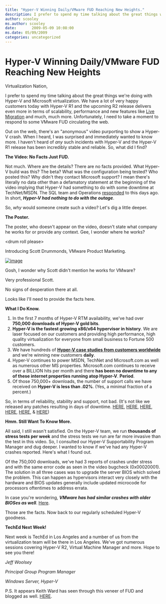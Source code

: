 ```yaml
---
title: "Hyper-V Winning Daily/VMware FUD Reaching New Heights."
description: I prefer to spend my time talking about the great things we're doing with Hyper-V and Microsoft virtualization. Unfortunately, I need to take a moment to respond to some VMware FUD circulating the web.
author: scooley
ms.author: scooley
date:       2009-05-09 10:08:00
ms.date: 05/09/2009
categories: uncategorized
---
```

# Hyper-V Winning Daily/VMware FUD Reaching New Heights

Virtualization Nation,

I prefer to spend my time talking about the great things we're doing with Hyper-V and Microsoft virtualization. We have a lot of very happy customers today with Hyper-V R1 and the upcoming R2 release delivers even more in terms of scalability, performance and new features like [Live Migration](https://blogs.technet.com/virtualization/archive/2009/05/06/microsoft-hyper-v-server-2008-r2-release-candidate-free-live-migration-ha-anyone.aspx) and much, much more. Unfortunately, I need to take a moment to respond to some VMware FUD circulating the web.

Out on the web, there's an "anonymous" video purporting to show a Hyper-V crash. When I heard, I was surprised and immediately wanted to know more. I haven't heard of _any_ such incidents with Hyper-V and the Hyper-V R1 release has been incredibly stable and reliable. So, what did I find? 

**The Video: No Facts Just FUD.**

Not much. Where are the details? There are no facts provided. What Hyper-V build was this? The beta? What was the configuration being tested? Who posted this? Why didn't they contact Microsoft support? I mean there's literally no data other than a defamatory statement at the beginning of the video implying that Hyper-V had something to do with some downtime at TechNet/MSDN. The SQL team and Operations [responded](http://sqlcat.com/faq/archive/2009/05/08/windows2008-r2-beta-download-runs-smoothly-now.aspx) to this days ago. In short, **_Hyper-V had nothing to do with the outage_**.

So, _why_ would someone create such a video? Let's dig a little deeper.

**The Poster.**

The poster, who doesn't appear on the video, doesn't state what company he works for or provide any context. Gee, I wonder where he works?

\<drum roll please>

Introducing Scott Drummonds, VMware Product Marketing.

[![image](https://msdnshared.blob.core.windows.net/media/TNBlogsFS/BlogFileStorage/blogs_technet/virtualization/WindowsLiveWriter/VirtualizationFUDreachingnewheights_64EC/image_thumb_1.png)](https://msdnshared.blob.core.windows.net/media/TNBlogsFS/BlogFileStorage/blogs_technet/virtualization/WindowsLiveWriter/VirtualizationFUDreachingnewheights_64EC/image_4.png)

Gosh, I wonder why Scott didn't mention he works for VMware?

Very professional Scott.

No signs of desperation there at all.

Looks like I'll need to provide the facts here.

**What I Do Know.**

  1. In the first 7 months of Hyper-V RTM availability, we've had over **750,000 downloads of Hyper-V gold bits**. 
  2. **Hyper-V is the fastest growing x86/x64 hypervisor in history**. We are laser focused on our customers and providing high performance, high quality virtualization for everyone from small business to Fortune 500 customers. 
  3. We have hundreds of [**Hyper-V case studies from customers worldwide**](https://www.microsoft.com/virtualization/default.mspx) and we're winning new customers **daily**. 
  4. Hyper-V continues to power MSDN, TechNet and Microsoft.com as well as numerous other MS properties. Microsoft.com continues to receive over a BILLION hits per month and there **has been no downtime to any of these internet properties running atop Hyper-V**. **Period**. 
  5. Of those 750,000+ downloads, the number of support calls we have received on **Hyper-V is less than .02%**. (Yes, a minimal fraction of a percent.)



So, in terms of reliability, stability and support, not bad. (It's not like we released any patches resulting in days of downtime. [HERE](http://www.computerworld.com/action/article.do?command=viewArticleBasic&articleId=9112439), [HERE](http://www.techworld.com.au/article/257277/vmware_ceo_apologizes_virtual-server_bug), [HERE](http://blogs.zdnet.com/virtualization/?p=506), [HERE](http://marcusoh.blogspot.com/2008/08/dont-roll-vmware-update-2-yet.html), [HERE](http://communities.vmware.com/thread/162377), & [HERE](http://kb2.vmware.com/kb/1006716.html))

**Hmm. Still Want To Know More.**

All said, I still wasn't satisfied. On the Hyper-V team, we run **thousands of stress tests per week** and the stress tests we run are far more invasive than the test in this video. So, I consulted our Hyper-V Supportability Program Manager and dug deeper. I wanted to know if we've had any Hyper-V crashes reported. Here's what I found out.

Of the 750,000 downloads, we've had 3 reports of crashes under stress and with the same error code as seen in the video bugcheck (0x00020001). The solution in all three cases was to upgrade the server BIOS which solved the problem. This can happen as hypervisors interact very closely with the hardware and BIOS updates generally include updated microcode for processors oftentimes to address errata.

In case you're wondering, **_VMware has had similar crashes with older BIOSes as well_**. [Here](http://communities.vmware.com/thread/156694).

Those are the facts. Now back to our regularly scheduled Hyper-V goodness.

**TechEd Next Week!**

Next week is TechEd in Los Angeles and a number of us from the virtualization team will be there in Los Angeles. We've got numerous sessions covering Hyper-V R2, Virtual Machine Manager and more. Hope to see you there!

_Jeff Woolsey_

_Principal Group Program Manager_

_Windows Server, Hyper-V_

P.S. It appears Keith Ward has seen through this veneer of FUD and blogged as well. [HERE](http://virtualizationreview.com/blogs/weblog.aspx?blog=3879).
